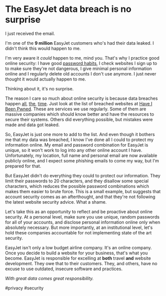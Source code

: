 # The EasyJet data breach is no surprise

I just received the email.

I'm one of the **9 million** EasyJet customers who's had their data leaked. I didn't think this would happen to me.

I'm very aware it _could_ happen to me, mind you. That's why I practice good online security: I have good [password habits](/password-habits), I check websites I sign up to to make sure they're not dangerous, I give minimal personal information online and I regularly delete old accounts I don't use anymore. I just never thought it would actually happen to me.

Thinking about it, it's no surprise.

The reason I care so much about online security is because data breaches happen [all](https://www.theguardian.com/technology/2016/may/18/hacker-advertises-details-of-117-million-linkedin-users-on-darknet), [the](https://en.wikipedia.org/wiki/Yahoo!_data_breaches), [time](https://www.cnet.com/news/equifaxs-data-breach-by-the-numbers-the-full-breakdown/). Just look at the list of breached websites at [Have I Been Pwned](https://www.cnet.com/news/equifaxs-data-breach-by-the-numbers-the-full-breakdown/). These are services we use regularly. Some of them are massive companies which should know better and have the resources to secure their systems. Others did everything possible, but mistakes were made and data got leaked.

So, EasyJet is just one more to add to the list. And even though it bothers me that my data was breached, I know I've done all I could to protect my information online. My email and password combination for EasyJet is unique, so it won't work to log into any other online account I have. Unfortunately, my location, full name and personal email are now available publicly online, and I expect some phishing emails to come my way, but I'm prepared for that.

But EasyJet didn't do everything they could to protect our information. They limit their passwords to 20 characters, and they disallow some special characters, which reduces the possible password combinations which makes them easier to brute force. This is a small example, but suggests that account security comes as an afterthought, and that they're not following the latest website security advice. What a shame.

Let's take this as an opportunity to reflect and be proactive about online security. At a personal level, make sure you use unique, random passwords for all of your accounts, and disclose personal information online only when absolutely necessary. But more importantly, at an institutional level, let's hold these companies accountable for not implementing state of the art security.

EasyJet isn't only a low budget airline company. It's an online company. Once you decide to build a website for your business, that's what you become. EasyJet is responsible for excelling at **both** travel **and** website development. They owe that to their customers. They, and others, have no excuse to use outdated, insecure software and practices.

_With great data comes great responsibility._

#privacy #security
